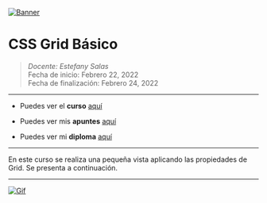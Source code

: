 [![Banner](https://lukebrown.dev/images/blog/stripe-banner-grid-min.png "Banner")](https://lukebrown.dev/images/blog/stripe-banner-grid-min.png "Banner")

# CSS Grid Básico

> *Docente:  Estefany Salas*
> <br>
> Fecha de inicio: Febrero 22, 2022
> <br>
> Fecha de finalización: Febrero 24, 2022

------------
- Puedes ver el **curso** [aquí](https://platzi.com/cursos/css-grid/ "aquí")

- Puedes ver mis **apuntes**  [aquí](https://steep-bridge-4be.notion.site/CSS-Grid-B-sico-22713714bc4e469fb73a8372f38fb474 "aquí") 

- Puedes ver mi **diploma** [aquí](https://platzi.com/p/Valenciajcamilo/course/2474-css-grid/diploma/detalle/ "aquí")

------------

En este curso se realiza una pequeña vista aplicando las propiedades de Grid. Se presenta a continuación.

------------

[![Gif](https://cloudfour.com/wp-content/uploads/2017/03/grid-responsive.gif "Gif")](https://cloudfour.com/wp-content/uploads/2017/03/grid-responsive.gif "Gif")